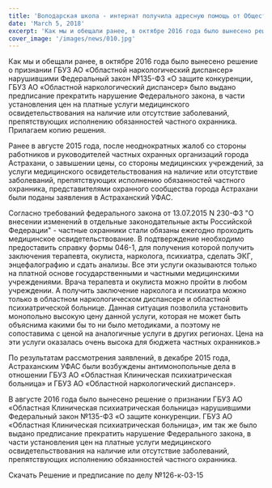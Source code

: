 ```yaml
---
title: 'Володарская школа - интернат получила адресную помощь от Общественного совета Управления Федеральной службы судебных приставов по Астраханской области.'
date: 'March 5, 2018'
excerpt: 'Как мы и обещали ранее, в октябре 2016 года было вынесено решение о признании ГБУЗ АО «Областной наркологический диспансер» нарушившими Федеральный закон №135-ФЗ «О защите конкуренции, ГБУЗ АО «Областной наркологический диспансер» было выдано предписание прекратить нарушение Федерального закона, в части установления цен на платные услуги медицинского освидетельствования на наличие или отсутствие заболеваний, препятствующих исполнению обязанностей частного охранника. Прилагаем копию решения.'
cover_image: '/images/news/010.jpg'
---
```


Как мы и обещали ранее, в октябре 2016 года было вынесено решение о признании ГБУЗ АО «Областной наркологический диспансер» нарушившими Федеральный закон №135-ФЗ «О защите конкуренции, ГБУЗ АО «Областной наркологический диспансер» было выдано предписание прекратить нарушение Федерального закона, в части установления цен на платные услуги медицинского освидетельствования на наличие или отсутствие заболеваний, препятствующих исполнению обязанностей частного охранника. Прилагаем копию решения.

Ранее в августе 2015 года, после неоднократных жалоб со стороны работников и руководителей частных охранных организаций города Астрахани, о завышении цены, со стороны медицинских учреждений, за услуги медицинского освидетельствования на наличие или отсутствие заболеваний, препятствующих исполнению обязанностей частного охранника, представителями охранного сообщества города Астрахани были поданы заявления в Астраханский УФАС.

Согласно требований федерального закона от 13.07.2015 N 230-ФЗ "О внесении изменений в отдельные законодательные акты Российской Федерации" - частные охранники стали обязаны ежегодно проходить медицинское освидетельствование. В подтверждение необходимо предоставить справку формы 046-1, для получения которой получить заключения терапевта, окулиста, нарколога, психиатра, сделать ЭКГ, энцефалографию и сдать анализы. Все эти услуги оказываются только на платной основе государственными и частными медицинскими учреждениями. Врача терапевта и окулиста можно пройти в любом учреждении. А получить заключение нарколога и психиатра можно только в областном наркологическом диспансере и областной психиатрической больнице. Данная ситуация позволила установить монопольно высокую цену данной услуги, которая не может быть объяснима какими бы то ни было методиками, а поэтому не сопоставима с ценой на аналогичные услуги в других регионах. Цена на эти услуги оказалась очень высока для бюджета частных охранников.»

По результатам рассмотрения заявлений, в декабре 2015 года, Астраханским УФАС были возбуждены антимонопольные дела в отношении ГБУЗ АО «Областная Клиническая психиатрическая больница» и ГБУЗ АО «Областной наркологический диспансер».

В августе 2016 года было вынесено решение о признании ГБУЗ АО «Областная Клиническая психиатрическая больница» нарушившими Федеральный закон №135-ФЗ «О защите конкуренции. ГБУЗ АО «Областная Клиническая психиатрическая больница», им так же было выдано предписание прекратить нарушение Федерального закона, в части установления цен на платные услуги медицинского освидетельствования на наличие или отсутствие заболеваний, препятствующих исполнению обязанностей частного охранника.

Скачать Решение и предписание по делу №126-к-03-15
